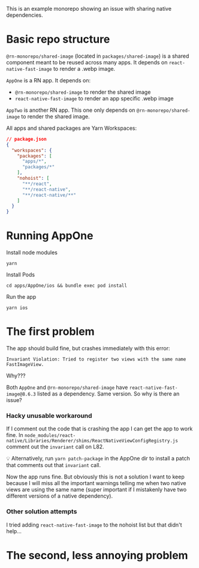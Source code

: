 This is an example monorepo showing an issue with sharing native dependencies.

# Basic repo structure

`@rn-monorepo/shared-image` (located in `packages/shared-image`) is a shared component meant to be reused across many apps. It depends on `react-native-fast-image` to render a .webp image.

`AppOne` is a RN app. It depends on:
- `@rn-monorepo/shared-image` to render the shared image
- `react-native-fast-image` to render an app specific .webp image

`AppTwo` is another RN app. This one only depends on `@rn-monorepo/shared-image` to render the shared image.

All apps and shared packages are Yarn Workspaces:
```json
// package.json
{
  "workspaces": {
    "packages": [
      "apps/*",
      "packages/*"
    ],
    "nohoist": [
      "**/react",
      "**/react-native",
      "**/react-native/**"
    ]
  }
}
```

# Running AppOne

Install node modules
```
yarn
```

Install Pods
```
cd apps/AppOne/ios && bundle exec pod install
```

Run the app
```
yarn ios
```

# The first problem

The app should build fine, but crashes immediately with this error:
```
Invariant Violation: Tried to register two views with the same name FastImageView.
```

Why???

Both `AppOne` and `@rn-monorepo/shared-image` have `react-native-fast-image@8.6.3` listed as a dependency. Same version. So why is there an issue?

### Hacky unusable workaround

If I comment out the code that is crashing the app I can get the app to work fine. In `node_modules/react-native/Libraries/Renderer/shims/ReactNativeViewConfigRegistry.js` comment out the `invariant` call on L82.

💡 Alternatively, run `yarn patch-package` in the AppOne dir to install a patch that comments out that `invariant` call.

Now the app runs fine. But obviously this is not a solution I want to keep because I will miss all the important warnings telling me when two native views are using the same name (super important if I mistakenly have two different versions of a native dependency).

### Other solution attempts

I tried adding `react-native-fast-image` to the nohoist list but that didn't help...


# The second, less annoying problem

